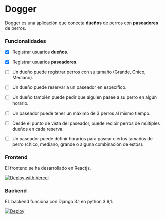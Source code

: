 # Dogger

Dogger es una aplicación  que conecta  **dueños** de perros con  **paseadores** de perros.

### Funcionalidades

 - [x]  Registrar usuarios **dueños**.
 - [x] Registrar usuarios **paseadores**.
 - [ ] Un dueño puede registrar perros con su tamaño (Grande, Chico, Mediano).
 - [ ]  Un dueño puede reservar a un paseador en específico.
 - [ ] Un dueño también puede pedir que alguien pasee a su perro en algún horario.
 - [ ] Un paseador puede tener un máximo de 3 perros al mismo tiempo.
 - [ ]  Desde el punto de vista del paseador, puede recibir perros de múltiples dueños en cada reserva.
 - [ ] Un paseador puede definir horarios para pasear ciertos tamaños de perro (chico, mediano, grande o alguna combinación de estos).


### Frontend
El frontend se ha desarrollado en Reactjs.

<a href="https://vercel.com/new/git/external?**repository-url=https%3A%2F%2Fgithub.com%2Fneomatrixcode%2Fdogger%2Ftree%2Fmaster%2Ffrontend%2Fbuild**"><img src="https://vercel.com/button" alt="Deploy with Vercel"/></a>


### Backend

EL backend funciona con Django 3.1 en python 3.9,1.

<a href="https://heroku.com/deploy?template=https://github.com/neomatrixcode/dogger" rel="nofollow"><img alt="Deploy" src="https://www.herokucdn.com/deploy/button.svg" style="max-width:100%;"> </a>
